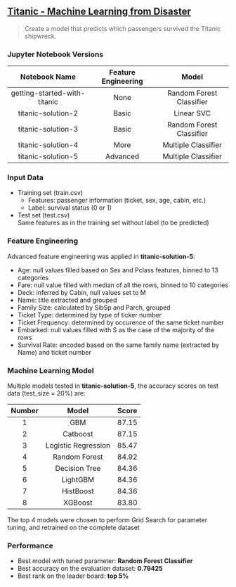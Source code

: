 ## [Titanic - Machine Learning from Disaster](https://www.kaggle.com/competitions/titanic)
> Create a model that predicts which passengers survived the Titanic shipwreck.

### Jupyter Notebook Versions

| Notebook Name | Feature Engineering | Model |
|         :---:          |     :----:    |     :----:    |
| getting-started-with-titanic | None  | Random Forest Classifier |
| titanic-solution-2           | Basic | Linear SVC |
| titanic-solution-3           | Basic | Random Forest Classifier |
| titanic-solution-4           | More  | Multiple Classifier |
| titanic-solution-5           | Advanced | Multiple Classifier |

### Input Data
- Training set (train.csv)
  - Features: passenger information (ticket, sex, age, cabin, etc.)
  - Label: survival status (0 or 1)
- Test set (test.csv)\
  Same features as in the training set without label (to be predicted)

### Feature Engineering
Advanced feature engineering was applied in **titanic-solution-5**:
- Age: null values filled based on Sex and Pclass features, binned to 13 categories
- Fare: null value filled with median of all the rows, binned to 10 categories
- Deck: inferred by Cabin, null values set to M
- Name: title extracted and grouped
- Family Size: calculated by SibSp and Parch, grouped
- Ticket Type: determined by type of ticker number
- Ticket Frequency: determined by occurence of the same ticket number
- Embarked: null values filled with S as the case of the majority of the rows
- Survival Rate: encoded based on the same family name (extracted by Name) and ticket number

### Machine Learning Model
Multiple models tested in **titanic-solution-5**, the accuracy scores on test data (test_size = 20%) are:

| Number | Model | Score |
| :----: | :----: | :----: |
| 1 | GBM  | 87.15 |
| 2 | Catboost  | 87.15 |
| 3 | Logistic Regression  | 85.47 |
| 4 | Random Forest  | 84.92 |
| 5 | Decision Tree  | 84.36 |
| 6 | LightGBM  | 84.36 |
| 7 | HistBoost  | 84.36 |
| 8 | XGBoost  | 83.80 |

The top 4 models were chosen to perform Grid Search for parameter tuning, and retrained on the complete dataset

### Performance
- Best model with tuned parameter: **Random Forest Classifier**
- Best accuracy on the evaluation dataset: **0.79425**
- Best rank on the leader board: **top 5%**
